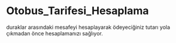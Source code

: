 # Otobus_Tarifesi_Hesaplama
duraklar arasındaki mesafeyi hesaplayarak ödeyeciğiniz tutarı yola çıkmadan önce hesaplamanızı sağlıyor.

